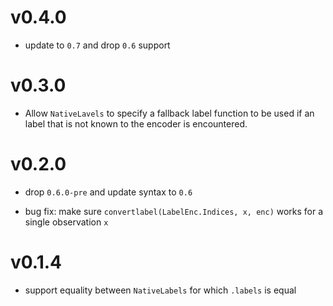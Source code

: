# v0.4.0

- update to `0.7` and drop `0.6` support

# v0.3.0

- Allow `NativeLavels` to specify a fallback label function to be used if
  an label that is not known to the encoder is encountered.

# v0.2.0

- drop `0.6.0-pre` and update syntax to `0.6`

- bug fix: make sure `convertlabel(LabelEnc.Indices, x, enc)`
  works for a single observation `x`

# v0.1.4

- support equality between `NativeLabels` for which `.labels` is equal
